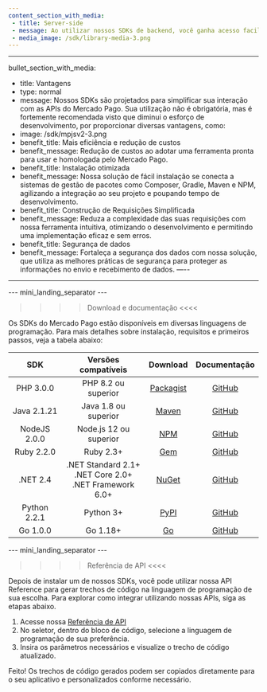 ```yaml
---
content_section_with_media: 
 - title: Server-side
 - message: Ao utilizar nossos SDKs de backend, você ganha acesso facilitado às funcionalidades server-side das nossas soluções. Isso permite criar e consultar o status de diferentes transações, integrar pagamentos via cartão e outros métodos, além de realizar reembolsos ou estornos.
 - media_image: /sdk/library-media-3.png
---
```


---
bullet_section_with_media: 
 - title: Vantagens
 - type: normal
 - message: Nossos SDKs são projetados para simplificar sua interação com as APIs do Mercado Pago. Sua utilização não é obrigatória, mas é fortemente recomendada visto que diminui o esforço de desenvolvimento, por proporcionar diversas vantagens, como:
 - image: /sdk/mpjsv2-3.png
 - benefit_title: Mais eficiência e redução de custos
 - benefit_message: Redução de custos ao adotar uma ferramenta pronta para usar e homologada pelo Mercado Pago.
 - benefit_title: Instalação otimizada
 - benefit_message: Nossa solução de fácil instalação se conecta a sistemas de gestão de pacotes como Composer, Gradle, Maven e NPM, agilizando a integração ao seu projeto e poupando tempo de desenvolvimento.
 - benefit_title: Construção de Requisições Simplificada
 - benefit_message: Reduza a complexidade das suas requisições com nossa ferramenta intuitiva, otimizando o desenvolvimento e permitindo uma implementação eficaz e sem erros.
 - benefit_title: Segurança de dados
 - benefit_message: Fortaleça a segurança dos dados com nossa solução, que utiliza as melhores práticas de segurança para proteger as informações no envio e recebimento de dados.
—--
---

--- mini_landing_separator ---

>>>> Download e documentação <<<<

Os SDKs do Mercado Pago estão disponíveis em diversas linguagens de programação. Para mais detalhes sobre instalação, requisitos e primeiros passos, veja a tabela abaixo:

|      SDK      |                    Versões compatíveis                   |  Download | Documentação |
|:-------------:|:--------------------------------------------------------:|:---------:|:------------:|
| PHP 3.0.0    | PHP 8.2 ou superior  | [Packagist](https://packagist.org/packages/mercadopago/dx-php)| [GitHub](https://github.com/mercadopago/sdk-php)  |
| Java 2.1.21   | Java 1.8 ou superior | [Maven](https://search.maven.org/artifact/com.mercadopago/sdk-java)    | [GitHub](https://github.com/mercadopago/sdk-java)    |
| NodeJS 2.0.0 | Node.js 12 ou superior  | [NPM](https://www.npmjs.com/package/mercadopago)    | [GitHub](https://github.com/mercadopago/sdk-nodejs)   |
| Ruby 2.2.0    | Ruby 2.3+ | [Gem](https://rubygems.org/gems/mercadopago-sdk)   | [GitHub](https://github.com/mercadopago/sdk-ruby)    |
| .NET 2.4    | .NET Standard 2.1+ <br> .NET Core 2.0+  <br> .NET Framework 6.0+ | [NuGet](https://www.nuget.org/packages/mercadopago-sdk)   | [GitHub](https://github.com/mercadopago/sdk-dotnet)   |
| Python 2.2.1 | Python 3+   | [PyPI](https://pypi.org/project/mercadopago/)   | [GitHub](https://github.com/mercadopago/sdk-python)     |
| Go 1.0.0 | Go 1.18+  | [Go](https://pkg.go.dev/github.com/mercadopago/sdk-go)   | [GitHub](https://github.com/mercadopago/sdk-go)     |

--- mini_landing_separator ---

>>>> Referência de API <<<<

Depois de instalar um de nossos SDKs, você pode utilizar nossa API Reference para gerar trechos de código na linguagem de programação de sua escolha. Para explorar como integrar utilizando nossas APIs, siga as etapas abaixo.

1. Acesse nossa [Referência de API](https://www.mercadopago.com/developers/pt/reference)
2. No seletor, dentro do bloco de código, selecione a linguagem de programação de sua preferência.
3. Insira os parâmetros necessários e visualize o trecho de código atualizado.

Feito! Os trechos de código gerados podem ser copiados diretamente para o seu aplicativo e personalizados conforme necessário.